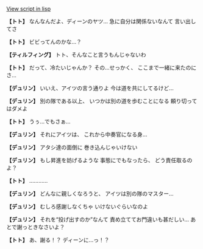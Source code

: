 [View script in lisp](../scripts/1510102.txt)

**【トト】**
なんなんだよ、ディーンのヤツ…
急に自分は関係ないなんて
言い出してさ

**【トト】**
ビビってんのかな…？

**【ティルフィング】**
トト、そんなこと言うもんじゃないわ

**【トト】**
だって、冷たいじゃんか？
その…せっかく、
ここまで一緒に来たのにさ…

**【デュリン】**
いいえ、アイツの言う通りよ
今は道を共にしてるけど…

**【デュリン】**
別の隊である以上、
いつかは別の道を歩むことになる
頼り切ってはダメよ

**【トト】**
うぅ…でもさぁ…

**【デュリン】**
それにアイツは、
これから中奏官になる身…

**【デュリン】**
アタシ達の面倒に
巻き込んじゃいけない

**【デュリン】**
もし昇進を妨げるような
事態にでもなったら、
どう責任取るのよ？

**【トト】**
…………

**【デュリン】**
どんなに親しくなろうと、
アイツは別の隊のマスター…

**【デュリン】**
むしろ感謝しなくちゃ
いけないぐらいなのよ

**【デュリン】**
それを“投げ出すのか”なんて
責め立ててお門違いも甚だしい…
あとで謝っときなさいよ？

**【トト】**
あ、謝る！？
ディーンに…っ！？
